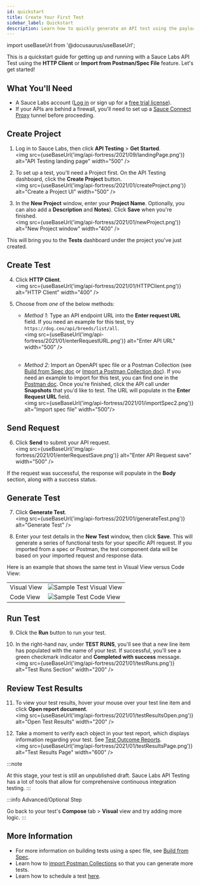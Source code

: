```yaml
---
id: quickstart
title: Create Your First Test
sidebar_label: Quickstart
description: Learn how to quickly generate an API test using the payload from an API call or from a specification file.
---
```


import useBaseUrl from '@docusaurus/useBaseUrl';

This is a quickstart guide for getting up and running with a Sauce Labs API Test using the **HTTP Client** or **Import from Postman/Spec File** feature. Let's get started!



## What You'll Need

* A Sauce Labs account ([Log in](https://accounts.saucelabs.com/am/XUI/#login/) or sign up for a [free trial license](https://saucelabs.com/sign-up)).
* If your APIs are behind a firewall, you'll need to set up a [Sauce Connect Proxy](/secure-connections/sauce-connect/) tunnel before proceeding.


## Create Project

1. Log in to Sauce Labs, then click **API Testing** > **Get Started**.<br/>
  <img src={useBaseUrl('img/api-fortress/2021/09/landingPage.png')} alt="API Testing landing page" width="500" />

2. To set up a test, you'll need a Project first. On the API Testing dashboard, click the **Create Project** button.<br/>
  <img src={useBaseUrl('img/api-fortress/2021/01/createProject.png')} alt="Create a Project UI" width="500" />

3. In the **New Project** window, enter your **Project Name**. Optionally, you can also add a **Description** and **Notes**). Click **Save** when you're finished. <br/>
  <img src={useBaseUrl('img/api-fortress/2021/01/newProject.png')} alt="New Project window" width="400" />

  This will bring you to the **Tests** dashboard under the project you've just created.


## Create Test

4. Click **HTTP Client**.<br/><img src={useBaseUrl('img/api-fortress/2021/01/HTTPClient.png')} alt="HTTP Client" width="400" />

5. Choose from _one_ of the below methods:

   * *Method 1*: Type an API endpoint URL into the **Enter request URL** field. If you need an example for this test, try `https://dog.ceo/api/breeds/list/all`.<br/>
   <img src={useBaseUrl('img/api-fortress/2021/01/enterRequestURL.png')} alt="Enter API URL" width="500" /><br/><br/>

   * *Method 2*: Import an OpenAPI spec file or a Postman Collection (see [Build from Spec doc](/api-testing/build-from-spec/) or [Import a Postman Collection doc](/api-testing/import-postman-collection/)). If you need an example to import for this test, you can find one in the [Postman doc](/api-testing/import-postman-collection/). Once you're finished, click the API call under **Snapshots** that you'd like to test. The URL will populate in the **Enter Request URL** field.<br/><img src={useBaseUrl('img/api-fortress/2021/01/importSpec2.png')} alt="Import spec file" width="500"/>

## Send Request

6. Click **Send** to submit your API request.<br/><img src={useBaseUrl('img/api-fortress/2021/01/enterRequestSave.png')} alt="Enter API Request save" width="500" />

  If the request was successful, the response will populate in the **Body** section, along with a success status.

## Generate Test

7. Click **Generate Test**.<br/>
  <img src={useBaseUrl('img/api-fortress/2021/01/generateTest.png')} alt="Generate Test" />

8. Enter your test details in the **New Test** window, then click **Save**. This will generate a series of functional tests for your specific API request. If you imported from a spec or Postman, the test component data will be based on your imported request and response data.

  Here is an example that shows the same test in Visual View versus Code View:

  <table>
  <tr>
  <td>Visual View</td>
  <td><img src={useBaseUrl('img/api-fortress/2021/02/testVisual.png')} alt="Sample Test Visual View"/></td>
  </tr>
  <tr>
  <td>Code View</td>
  <td><img src={useBaseUrl('img/api-fortress/2021/02/testCode.png')} alt="Sample Test Code View"/></td>
  </tr>
  </table>

## Run Test

9. Click the **Run** button to run your test.

10. In the right-hand nav, under **TEST RUNS**, you'll see that a new line item has populated with the name of your test. If successful, you'll see a green checkmark indicator and **Completed with success** message.<br/>
  <img src={useBaseUrl('img/api-fortress/2021/01/testRuns.png')} alt="Test Runs Section" width="200" />


## Review Test Results

11. To view your test results, hover your mouse over your test line item and click **Open report document**.<br/>
  <img src={useBaseUrl('img/api-fortress/2021/01/testResultsOpen.png')} alt="Open Test Results" width="200" />

12. Take a moment to verify each object in your test report, which displays information regarding your test. See [Test Outcome Reports](/api-testing/test-reports/).<br/><img src={useBaseUrl('img/api-fortress/2021/01/testResultsPage.png')} alt="Test Results Page" width="600" />

:::note

At this stage, your test is still an unpublished draft. Sauce Labs API Testing has a lot of tools that allow for comprehensive continuous integration testing.
:::

:::info Advanced/Optional Step

Go back to your test's **Compose** tab > **Visual** view and try adding more logic.
:::

## More Information

* For more information on building tests using a spec file, see [Build from Spec](/api-testing/build-from-spec).
* Learn how to [import Postman Collections](/api-testing/import-postman-collection) so that you can generate more tests.
* Learn how to schedule a test [here](/api-testing/schedule-a-test).  
